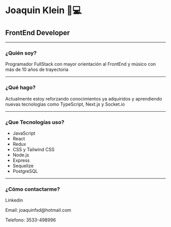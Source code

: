 <h1>Joaquin Klein 🥁💻</h1>
<h2>FrontEnd Developer</h2>
<hr>

<h3>¿Quién soy?</h3>
<p>Programador FullStack con mayor orientación al FrontEnd y músico con más de 10 años de trayectoria</p>

<hr>

<h3>¿Qué hago?</h3>
<p>Actualmente estoy reforzando conocimientos ya adquiridos y aprendiendo nuevas tecnologías como TypeScript, Next.js y Socket.io</p>

<hr>

<h3>¿Que Tecnologías uso?</h3>
<ul>
  <li>JavaScript</li>
  <li>React</li>
  <li>Redux</li>
  <li>CSS y Tailwind CSS</li>
  <li>Node.js</li>
  <li>Express</li>
  <li>Sequelize</li>
  <li>PostgreSQL</li>
</ul>

<hr>

<h3>¿Cómo contactarme?</h3>
<a src='https://www.linkedin.com/in/joaqu%C3%ADn-klein-404b47304/'>Linkedin</a>
<p>Email: joaquinfsd@hotmail.com</p>
<p>Telefono: 3533-498996</p>
